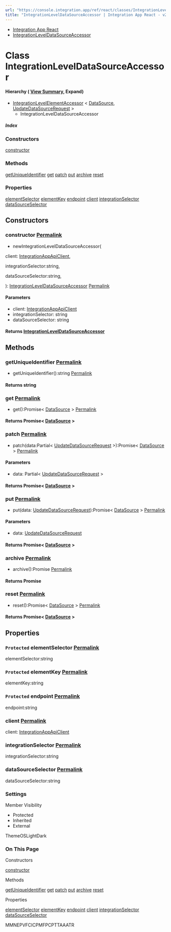```yaml
---
url: "https://console.integration.app/ref/react/classes/IntegrationLevelDataSourceAccessor.html"
title: "IntegrationLevelDataSourceAccessor | Integration App React - v2.14.3"
---
```


- [Integration App React](https://console.integration.app/ref/react/index.html)
- [IntegrationLevelDataSourceAccessor](https://console.integration.app/ref/react/classes/IntegrationLevelDataSourceAccessor.html)

# Class IntegrationLevelDataSourceAccessor

#### Hierarchy ( [View Summary](https://console.integration.app/ref/react/hierarchy.html\#IntegrationLevelDataSourceAccessor), Expand)

- [IntegrationLevelElementAccessor](https://console.integration.app/ref/react/classes/_integration-app_react.IntegrationLevelElementAccessor.html) < [DataSource](https://console.integration.app/ref/react/interfaces/DataSource.html), [UpdateDataSourceRequest](https://console.integration.app/ref/react/types/UpdateDataSourceRequest.html) >
  - IntegrationLevelDataSourceAccessor

##### Index

### Constructors

[constructor](https://console.integration.app/ref/react/classes/IntegrationLevelDataSourceAccessor.html#constructor)

### Methods

[getUniqueIdentifier](https://console.integration.app/ref/react/classes/IntegrationLevelDataSourceAccessor.html#getuniqueidentifier) [get](https://console.integration.app/ref/react/classes/IntegrationLevelDataSourceAccessor.html#get) [patch](https://console.integration.app/ref/react/classes/IntegrationLevelDataSourceAccessor.html#patch) [put](https://console.integration.app/ref/react/classes/IntegrationLevelDataSourceAccessor.html#put) [archive](https://console.integration.app/ref/react/classes/IntegrationLevelDataSourceAccessor.html#archive) [reset](https://console.integration.app/ref/react/classes/IntegrationLevelDataSourceAccessor.html#reset)

### Properties

[elementSelector](https://console.integration.app/ref/react/classes/IntegrationLevelDataSourceAccessor.html#elementselector) [elementKey](https://console.integration.app/ref/react/classes/IntegrationLevelDataSourceAccessor.html#elementkey) [endpoint](https://console.integration.app/ref/react/classes/IntegrationLevelDataSourceAccessor.html#endpoint) [client](https://console.integration.app/ref/react/classes/IntegrationLevelDataSourceAccessor.html#client) [integrationSelector](https://console.integration.app/ref/react/classes/IntegrationLevelDataSourceAccessor.html#integrationselector) [dataSourceSelector](https://console.integration.app/ref/react/classes/IntegrationLevelDataSourceAccessor.html#datasourceselector)

## Constructors

### constructor [Permalink](https://console.integration.app/ref/react/classes/IntegrationLevelDataSourceAccessor.html\#constructor)

- newIntegrationLevelDataSourceAccessor(

client: [IntegrationAppApiClient](https://console.integration.app/ref/react/classes/_integration-app_react.IntegrationAppApiClient.html),

integrationSelector:string,

dataSourceSelector:string,

): [IntegrationLevelDataSourceAccessor](https://console.integration.app/ref/react/classes/IntegrationLevelDataSourceAccessor.html) [Permalink](https://console.integration.app/ref/react/classes/IntegrationLevelDataSourceAccessor.html#constructorintegrationleveldatasourceaccessor)





#### Parameters



- client: [IntegrationAppApiClient](https://console.integration.app/ref/react/classes/_integration-app_react.IntegrationAppApiClient.html)
- integrationSelector: string
- dataSourceSelector: string

#### Returns [IntegrationLevelDataSourceAccessor](https://console.integration.app/ref/react/classes/IntegrationLevelDataSourceAccessor.html)

## Methods

### getUniqueIdentifier [Permalink](https://console.integration.app/ref/react/classes/IntegrationLevelDataSourceAccessor.html\#getuniqueidentifier)

- getUniqueIdentifier():string [Permalink](https://console.integration.app/ref/react/classes/IntegrationLevelDataSourceAccessor.html#getuniqueidentifier-1)



#### Returns string


### get [Permalink](https://console.integration.app/ref/react/classes/IntegrationLevelDataSourceAccessor.html\#get)

- get():Promise< [DataSource](https://console.integration.app/ref/react/interfaces/DataSource.html) > [Permalink](https://console.integration.app/ref/react/classes/IntegrationLevelDataSourceAccessor.html#get-1)



#### Returns Promise< [DataSource](https://console.integration.app/ref/react/interfaces/DataSource.html) >


### patch [Permalink](https://console.integration.app/ref/react/classes/IntegrationLevelDataSourceAccessor.html\#patch)

- patch(data:Partial< [UpdateDataSourceRequest](https://console.integration.app/ref/react/types/UpdateDataSourceRequest.html) >):Promise< [DataSource](https://console.integration.app/ref/react/interfaces/DataSource.html) > [Permalink](https://console.integration.app/ref/react/classes/IntegrationLevelDataSourceAccessor.html#patch-1)





#### Parameters



- data: Partial< [UpdateDataSourceRequest](https://console.integration.app/ref/react/types/UpdateDataSourceRequest.html) >

#### Returns Promise< [DataSource](https://console.integration.app/ref/react/interfaces/DataSource.html) >

### put [Permalink](https://console.integration.app/ref/react/classes/IntegrationLevelDataSourceAccessor.html\#put)

- put(data: [UpdateDataSourceRequest](https://console.integration.app/ref/react/types/UpdateDataSourceRequest.html)):Promise< [DataSource](https://console.integration.app/ref/react/interfaces/DataSource.html) > [Permalink](https://console.integration.app/ref/react/classes/IntegrationLevelDataSourceAccessor.html#put-1)





#### Parameters



- data: [UpdateDataSourceRequest](https://console.integration.app/ref/react/types/UpdateDataSourceRequest.html)

#### Returns Promise< [DataSource](https://console.integration.app/ref/react/interfaces/DataSource.html) >

### archive [Permalink](https://console.integration.app/ref/react/classes/IntegrationLevelDataSourceAccessor.html\#archive)

- archive():Promise<void> [Permalink](https://console.integration.app/ref/react/classes/IntegrationLevelDataSourceAccessor.html#archive-1)



#### Returns Promise<void>


### reset [Permalink](https://console.integration.app/ref/react/classes/IntegrationLevelDataSourceAccessor.html\#reset)

- reset():Promise< [DataSource](https://console.integration.app/ref/react/interfaces/DataSource.html) > [Permalink](https://console.integration.app/ref/react/classes/IntegrationLevelDataSourceAccessor.html#reset-1)



#### Returns Promise< [DataSource](https://console.integration.app/ref/react/interfaces/DataSource.html) >


## Properties

### `Protected` elementSelector [Permalink](https://console.integration.app/ref/react/classes/IntegrationLevelDataSourceAccessor.html\#elementselector)

elementSelector:string

### `Protected` elementKey [Permalink](https://console.integration.app/ref/react/classes/IntegrationLevelDataSourceAccessor.html\#elementkey)

elementKey:string

### `Protected` endpoint [Permalink](https://console.integration.app/ref/react/classes/IntegrationLevelDataSourceAccessor.html\#endpoint)

endpoint:string

### client [Permalink](https://console.integration.app/ref/react/classes/IntegrationLevelDataSourceAccessor.html\#client)

client: [IntegrationAppApiClient](https://console.integration.app/ref/react/classes/_integration-app_react.IntegrationAppApiClient.html)

### integrationSelector [Permalink](https://console.integration.app/ref/react/classes/IntegrationLevelDataSourceAccessor.html\#integrationselector)

integrationSelector:string

### dataSourceSelector [Permalink](https://console.integration.app/ref/react/classes/IntegrationLevelDataSourceAccessor.html\#datasourceselector)

dataSourceSelector:string

### Settings

Member Visibility

- Protected
- Inherited
- External

ThemeOSLightDark

### On This Page

Constructors

[constructor](https://console.integration.app/ref/react/classes/IntegrationLevelDataSourceAccessor.html#constructor)

Methods

[getUniqueIdentifier](https://console.integration.app/ref/react/classes/IntegrationLevelDataSourceAccessor.html#getuniqueidentifier) [get](https://console.integration.app/ref/react/classes/IntegrationLevelDataSourceAccessor.html#get) [patch](https://console.integration.app/ref/react/classes/IntegrationLevelDataSourceAccessor.html#patch) [put](https://console.integration.app/ref/react/classes/IntegrationLevelDataSourceAccessor.html#put) [archive](https://console.integration.app/ref/react/classes/IntegrationLevelDataSourceAccessor.html#archive) [reset](https://console.integration.app/ref/react/classes/IntegrationLevelDataSourceAccessor.html#reset)

Properties

[elementSelector](https://console.integration.app/ref/react/classes/IntegrationLevelDataSourceAccessor.html#elementselector) [elementKey](https://console.integration.app/ref/react/classes/IntegrationLevelDataSourceAccessor.html#elementkey) [endpoint](https://console.integration.app/ref/react/classes/IntegrationLevelDataSourceAccessor.html#endpoint) [client](https://console.integration.app/ref/react/classes/IntegrationLevelDataSourceAccessor.html#client) [integrationSelector](https://console.integration.app/ref/react/classes/IntegrationLevelDataSourceAccessor.html#integrationselector) [dataSourceSelector](https://console.integration.app/ref/react/classes/IntegrationLevelDataSourceAccessor.html#datasourceselector)

MMNEPVFCICPMFPCPTTAAATR